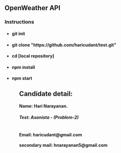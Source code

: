 <!-- Instructions to install and run this project -->
<h2 class = "display-2"> OpenWeather API </h2>
<h3>Instructions</h3>
<ul>
<h4><li>git init</li></h4>
<h4> <li>git clone "https://github.com/haricudant/test.git"</li></h4>
<h4><li>cd [local repository] </li></h4>
<h4><li>npm install</li></h4>
<h4><li>npm start</li><h4>
<ul>

<h2> Candidate detail:</h2>
<h4>Name: Hari Narayanan.<h4>
<h5>Test: Axonista - (Problem-2)<h4>
<br><b>Email: haricudant@gmail.com</b></br>
<br><b>secondary mail: hnarayanan5@gmail.com</b></br>
